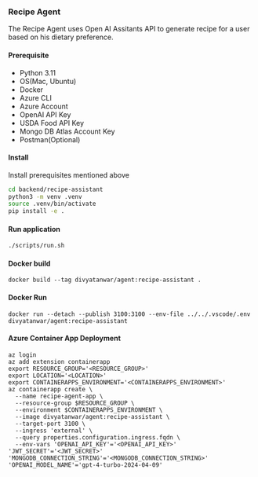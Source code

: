 ### Recipe Agent

The Recipe Agent uses Open AI Assitants API to generate recipe for a user based on his dietary preference.

#### Prerequisite
- Python 3.11
- OS(Mac, Ubuntu)
- Docker
- Azure CLI
- Azure Account
- OpenAI API Key
- USDA Food API Key
- Mongo DB Atlas Account Key
- Postman(Optional)

#### Install
Install prerequisites mentioned above
```bash
cd backend/recipe-assistant
python3 -m venv .venv
source .venv/bin/activate
pip install -e .
```

#### Run application
```bash
./scripts/run.sh
```

#### Docker build
```docker
docker build --tag divyatanwar/agent:recipe-assistant .           
```

#### Docker Run
```docker
docker run --detach --publish 3100:3100 --env-file ../../.vscode/.env  divyatanwar/agent:recipe-assistant
```

#### Azure Container App Deployment
```az
az login
az add extension containerapp
export RESOURCE_GROUP='<RESOURCE_GROUP>' 
export LOCATION='<LOCATION>'
export CONTAINERAPPS_ENVIRONMENT='<CONTAINERAPPS_ENVIRONMENT>'
az containerapp create \
  --name recipe-agent-app \
  --resource-group $RESOURCE_GROUP \
  --environment $CONTAINERAPPS_ENVIRONMENT \
  --image divyatanwar/agent:recipe-assistant \
  --target-port 3100 \
  --ingress 'external' \
  --query properties.configuration.ingress.fqdn \
  --env-vars 'OPENAI_API_KEY'='<OPENAI_API_KEY>' 'JWT_SECRET'='<JWT_SECRET>' 'MONGODB_CONNECTION_STRING'='<MONGODB_CONNECTION_STRING>' 'OPENAI_MODEL_NAME'='gpt-4-turbo-2024-04-09'
```